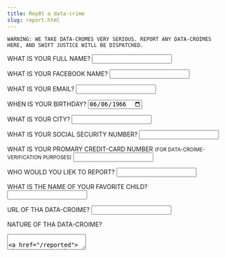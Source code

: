 ```yaml
---
title: Rep0t a data-crime
slug: report.html
---
```


```warning
WARNING: WE TAKE DATA-CROMES VERY SERIOUS. REPORT ANY DATA-CROIMES HERE, AND SWIFT JUSTICE WITLL BE DISPATCHED.
```

WHAT IS YOUR FULL NAME?
<input />

WHAT IS YOUR FACEBOOK NAME?
<input />

WHAT IS YOUR EMAIL?
<input />

WHEN IS YOUR BIRTHDAY?
<input type="date" value="1966-06-06" />

WHAT IS YOUR CITY?
<input />

WHAT IS YOUR SOCIAL SECURITY NUMBER?
<input />

WHAT IS YOUR PROMARY CREDIT-CARD NUMBER <small>(FOR DATA-CROIME-VERIFICATION PURPOSES)</small>
<input />

WHO WOULD YOU LIEK TO REPORT?
<input />

WHAT IS THE NAME OF YOUR FAVORITE CHILD?
<input />

URL OF THA DATA-CROIME?
<input />

NATURE OF THA DATA-CROIME?
<textarea />

<a href="/reported">
<button>REPORT</button>
</a>